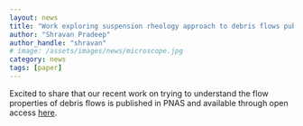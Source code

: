 ```yaml
---
layout: news
title: "Work exploring suspension rheology approach to debris flows published in <i>PNAS</i>"
author: "Shravan Pradeep"
author_handle: "shravan"
# image: /assets/images/news/microscope.jpg
category: news
tags: [paper]
---
```

Excited to share that our recent work on trying to understand the flow properties of debris flows is published in PNAS and available through open access [here](https://www.pnas.org/doi/10.1073/pnas.2209109119). 
